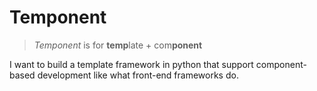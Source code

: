 # Temponent

> *Temponent* is for **temp**late + com**ponent**

I want to build a template framework in python that support component-based development like what front-end frameworks do.
